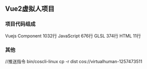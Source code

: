 ## Vue2虚拟人项目

### 项目代码组成
Vuejs Component    1032行
JavaScript          676行
GLSL                374行
HTML                 11行

### 其他
//推送指令 bin/coscli-linux cp -r dist cos://virtualhuman-1257473511